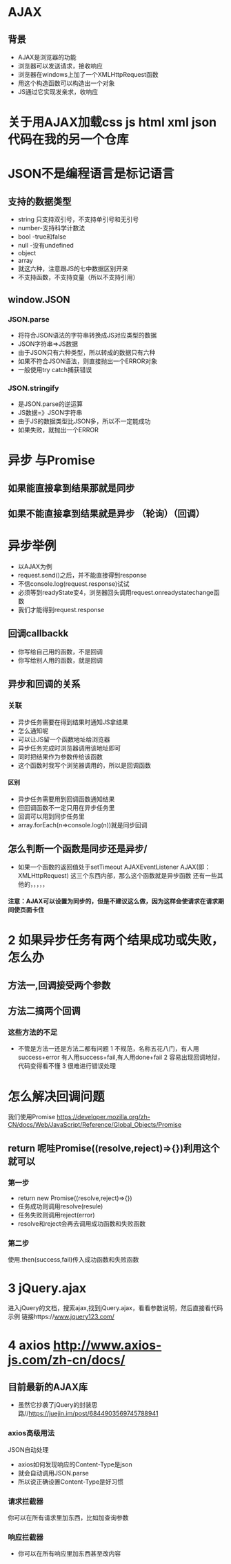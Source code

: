 # AJAX
## 背景
* AJAX是浏览器的功能
* 浏览器可以发送请求，接收响应
* 浏览器在windows上加了一个XMLHttpRequest函数
* 用这个构造函数可以构造出一个对象
* JS通过它实现发亲求，收响应

# 关于用AJAX加载css  js html  xml json代码在我的另一个仓库

# JSON不是编程语言是标记语言

## 支持的数据类型
* string 只支持双引号，不支持单引号和无引号
* number-支持科学计数法
* bool -true和false
* null -没有undefined
* object
* array
* 就这六种，注意跟JS的七中数据区别开来
* 不支持函数，不支持变量（所以不支持引用）

## window.JSON
### JSON.parse
* 将符合JSON语法的字符串转换成JS对应类型的数据
* JSON字符串=>JS数据
* 由于JSON只有六种类型，所以转成的数据只有六种
* 如果不符合JSON语法，则直接抛出一个ERROR对象
* 一般使用try catch捕获错误
### JSON.stringify
* 是JSON.parse的逆运算
* JS数据=》JSON字符串
* 由于JS的数据类型比JSON多，所以不一定能成功
* 如果失败，就抛出一个ERROR

# 异步 与Promise
 ## 如果能直接拿到结果那就是同步
 ## 如果不能直接拿到结果就是异步 （轮询）（回调）
# 异步举例

* 以AJAX为例
* request.send()之后，并不能直接得到response
* 不信console.log(request.response)试试
* 必须等到readyState变4，浏览器回头调用request.onreadystatechange函数
* 我们才能得到request.response
## 回调callbackk
* 你写给自己用的函数，不是回调
* 你写给别人用的函数，就是回调

## 异步和回调的关系
### 关联
* 异步任务需要在得到结果时通知JS拿结果
* 怎么通知呢
* 可以让JS留一个函数地址给浏览器
* 异步任务完成时浏览器调用该地址即可
* 同时把结果作为参数传给该函数
* 这个函数时我写个浏览器调用的，所以是回调函数
#### 区别
* 异步任务需要用到回调函数通知结果
* 但回调函数不一定只用在异步任务里
* 回调可以用到同步任务里
* array.forEach(n=>console.log(n))就是同步回调

## 怎么判断一个函数是同步还是异步/
* 如果一个函数的返回值处于setTimeout AJAXEventListener AJAX(即：XMLHttpRequest) 这三个东西内部，那么这个函数就是异步函数
还有一些其他的，，，，，

#### 注意：AJAX可以设置为同步的，但是不建议这么做，因为这样会使请求在请求期间使页面卡住

# 2 如果异步任务有两个结果成功或失败，怎么办

## 方法一,回调接受两个参数
## 方法二搞两个回调

### 这些方法的不足
* 不管是方法一还是方法二都有问题
1 不规范，名称五花八门，有人用success+error 有人用success+fail,有人用done+fail
2 容易出现回调地狱，代码变得看不懂
3 很难进行错误处理

# 怎么解决回调问题
我们使用Promise  https://developer.mozilla.org/zh-CN/docs/Web/JavaScript/Reference/Global_Objects/Promise
## return 呢哇Promise((resolve,reject)=>{})利用这个就可以

### 第一步
* return new Promise((resolve,reject)=>{})
* 任务成功则调用resolve(resule)
* 任务失败则调用reject(error)
* resolve和reject会再去调用成功函数和失败函数
### 第二步
 使用.then(success,fail)传入成功函数和失败函数
 
 # 3 jQuery.ajax
 进入jQuery的文档，搜索ajax,找到jQuery.ajax，看看参数说明，然后直接看代码示例
 链接https://www.jquery123.com/
 
 # 4 axios http://www.axios-js.com/zh-cn/docs/
 
 ## 目前最新的AJAX库
 * 虽然它抄袭了jQuery的封装思路//https://juejin.im/post/6844903569745788941
 ### axios高级用法
 JSON自动处理
 * axios如何发现响应的Content-Type是json
 * 就会自动调用JSON.parse
 * 所以说正确设置Content-Type是好习惯
 ### 请求拦截器
 你可以在所有请求里加东西，比如加查询参数
 ### 响应拦截器
 * 你可以在所有响应里加东西甚至改内容
 
 
